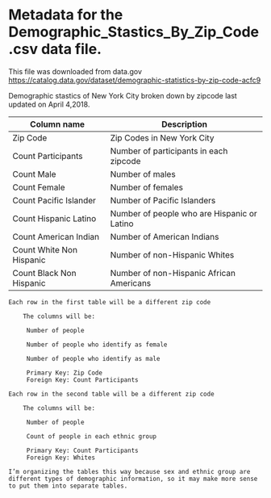 # Metadata for the Demographic_Stastics_By_Zip_Code.csv data file.


This file was downloaded from data.gov https://catalog.data.gov/dataset/demographic-statistics-by-zip-code-acfc9

Demographic stastics of New York City broken down by zipcode last updated on April 4,2018. 

|Column name | Description|
|------------|------------|
| Zip Code | Zip Codes in New York City
| Count Participants | Number of participants in each zipcode
| Count Male | Number of males 
| Count Female | Number of females
| Count Pacific Islander | Number of Pacific Islanders
| Count Hispanic Latino | Number of people who are Hispanic or Latino
| Count American Indian |Number of American Indians
| Count White Non Hispanic |Number of non-Hispanic Whites
| Count Black Non Hispanic| Number of non-Hispanic African Americans 


    Each row in the first table will be a different zip code

        The columns will be:
    
         Number of people
      
         Number of people who identify as female
      
         Number of people who identify as male
         
         Primary Key: Zip Code
         Foreign Key: Count Participants
      
    Each row in the second table will be a different zip code
        
        The columns will be:
        
         Number of people
            
         Count of people in each ethnic group
         
         Primary Key: Count Participants
         Foreign Key: Whites
            
    I’m organizing the tables this way because sex and ethnic group are
    different types of demographic information, so it may make more sense
    to put them into separate tables.
